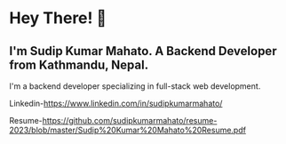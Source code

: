 ﻿# Hey There! 👋

## I'm Sudip Kumar Mahato. A Backend Developer from Kathmandu, Nepal.
I'm a backend developer specializing in full-stack web development.

Linkedin-https://www.linkedin.com/in/sudipkumarmahato/

Resume-https://github.com/sudipkumarmahato/resume-2023/blob/master/Sudip%20Kumar%20Mahato%20Resume.pdf


